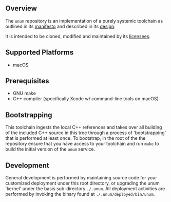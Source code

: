 ## Overview
The `unum` repository is an implementation of a purely systemic toolchain as
outlined in its [manifesto](./.unum/doc/MANIFESTO.md) and described in its [design](./.unum/doc/DESIGN.md).  

It is intended to be cloned, modified and maintained by its [licensees](./.unum/LICENSES).


## Supported Platforms

- macOS


## Prerequisites

- GNU make
- C++ compiler (specifically Xcode w/ command-line tools on macOS)


## Bootstrapping

This toolchain ingests the local C++ references and takes over all building of
the included C++ source in this tree through a process of 'bootstrapping' that
is performed at least once.  To bootstrap, in the root of the the repository
ensure that you have access to your toolchain and run `make` to build the
initial version of the `unum` service.


## Development
General development is performed by maintaining source code for your customized
deployment under this root directory, or upgrading the unum 'kernel' under the
basis sub-directory `./.unum`.  All deployment activities are performed by 
invoking the binary found at `./.unum/deployed/bin/unum`.
